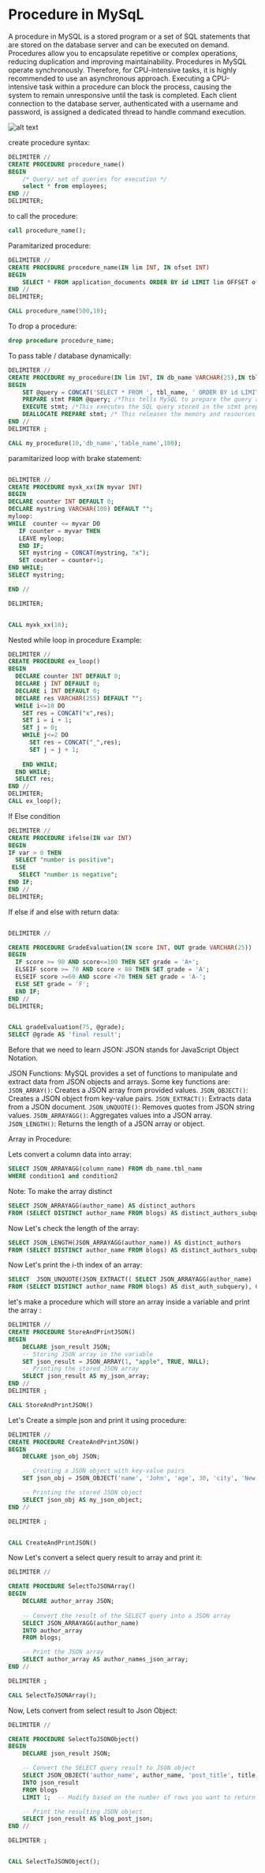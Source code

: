 # Procedure in MySqL

A procedure in MySQL is a stored program or a set of SQL statements that are stored on the database server and can be executed on demand. Procedures allow you to encapsulate repetitive or complex operations, reducing duplication and improving maintainability. Procedures in MySQL operate synchronously. Therefore, for CPU-intensive tasks, it is highly recommended to use an asynchronous approach. Executing a CPU-intensive task within a procedure can block the process, causing the system to remain unresponsive until the task is completed. Each client connection to the database server, authenticated with a username and password, is assigned a dedicated thread to handle command execution.

![alt text](./public/images/image.png)


create procedure syntax:

```sql
DELIMITER //
CREATE PROCEDURE procedure_name()
BEGIN 
    /* Query/ set of queries for execution */
    select * from employees;
END //
DELIMITER;
```

to call the procedure: 

```sql
call procedure_name();
```

Paramitarized procedure:

```sql
DELIMITER //
CREATE PROCEDURE procedure_name(IN lim INT, IN ofset INT)
BEGIN 
    SELECT * FROM application_documents ORDER BY id LIMIT lim OFFSET ofset;
END //
DELIMITER;

CALL procedure_name(500,10);
```

To drop a procedure:

```sql
drop procedure procedure_name;
```



To pass table / database dynamically:

```sql
DELIMITER //
CREATE PROCEDURE my_procedure(IN lim INT, IN db_name VARCHAR(25),IN tbl_name VARCHAR(25), IN ofset INT)
BEGIN 
    SET @query = CONCAT('SELECT * FROM ', tbl_name, ' ORDER BY id LIMIT ', lim, ' OFFSET ', ofset);
    PREPARE stmt FROM @query; /*This tells MySQL to prepare the query and associate it with the stmt identifier.*/
    EXECUTE stmt; /*This executes the SQL query stored in the stmt prepared statement. The query that was constructed dynamically (stored in @query) will now be run by MySQL.*/
    DEALLOCATE PREPARE stmt; /* This releases the memory and resources that were allocated to the prepared statement stmt. After this, the stmt identifier is no longer valid and can no longer be used. */
END //
DELIMITER ;

CALL my_procedure(10,'db_name','table_name',100);

```



paramitarized loop with brake statement:

```sql

DELIMITER //
CREATE PROCEDURE myxk_xx(IN myvar INT)
BEGIN
DECLARE counter INT DEFAULT 0;
DECLARE mystring VARCHAR(100) DEFAULT "";
myloop:
WHILE  counter <= myvar DO
   IF counter = myvar THEN 
   LEAVE myloop; 
   END IF;
   SET mystring = CONCAT(mystring, "x");
   SET counter = counter+1;
END WHILE;
SELECT mystring;

END //

DELIMITER;


CALL myxk_xx(10);


```

Nested while loop in procedure Example:


```sql
DELIMITER //
CREATE PROCEDURE ex_loop()
BEGIN
  DECLARE counter INT DEFAULT 0;
  DECLARE j INT DEFAULT 0;
  DECLARE i INT DEFAULT 0;
  DECLARE res VARCHAR(255) DEFAULT "";  
  WHILE i<=10 DO
    SET res = CONCAT("x",res);
    SET i = i + 1;
    SET j = 0;
    WHILE j<=2 DO
      SET res = CONCAT("_",res);
      SET j = j + 1;
    
    END WHILE;
  END WHILE;
  SELECT res;
END //
DELIMITER;
CALL ex_loop();

```

If Else condition

```sql
DELIMITER //
CREATE PROCEDURE ifelse(IN var INT)
BEGIN
IF var > 0 THEN 
  SELECT "number is positive";
 ELSE 
   SELECT "number is negative";
END IF;
END //
DELIMITER;


```


If else if and else with return data:

```sql

DELIMITER //

CREATE PROCEDURE GradeEvaluation(IN score INT, OUT grade VARCHAR(25))
BEGIN
  IF score >= 90 AND score<=100 THEN SET grade = 'A+';
  ELSEIF score >= 70 AND score < 80 THEN SET grade = 'A';
  ELSEIF score >=60 AND score <70 THEN SET grade = 'A-';
  ELSE SET grade = 'F';
  END IF;
END //
DELIMITER;


CALL gradeEvaluation(75, @grade);
SELECT @grade AS 'final result';

```

Before that we need to learn JSON:
JSON stands for JavaScript Object Notation.

JSON Functions:
MySQL provides a set of functions to manipulate and extract data from JSON objects and arrays. Some key functions are:
`JSON_ARRAY()`: Creates a JSON array from provided values.
`JSON_OBJECT()`: Creates a JSON object from key-value pairs.
`JSON_EXTRACT()`: Extracts data from a JSON document.
`JSON_UNQUOTE()`: Removes quotes from JSON string values.
`JSON_ARRAYAGG()`: Aggregates values into a JSON array.
`JSON_LENGTH()`: Returns the length of a JSON array or object.

Array in Procedure:

Lets convert a column data into array:

```sql
SELECT JSON_ARRAYAGG(column_name) FROM db_name.tbl_name
WHERE condition1 and condition2
```

Note: To make the array distinct

```sql
SELECT JSON_ARRAYAGG(author_name) AS distinct_authors
FROM (SELECT DISTINCT author_name FROM blogs) AS distinct_authors_subquery;
```

Now Let's check the length of the array:

```sql
SELECT JSON_LENGTH(JSON_ARRAYAGG(author_name)) AS distinct_authors
FROM (SELECT DISTINCT author_name FROM blogs) AS distinct_authors_subquery;

```

Now Let's print the i-th index of an array:

```sql
SELECT  JSON_UNQUOTE(JSON_EXTRACT(( SELECT JSON_ARRAYAGG(author_name)
FROM (SELECT DISTINCT author_name FROM blogs) AS dist_auth_subquery), CONCAT('$[',2 ,']'))); /* here 0,1,2 are the array index */

```


let's make a procedure which will store an array inside a variable and print the array :

```sql
DELIMITER //
CREATE PROCEDURE StoreAndPrintJSON()
BEGIN
    DECLARE json_result JSON;
    -- Storing JSON array in the variable
    SET json_result = JSON_ARRAY(1, "apple", TRUE, NULL);
    -- Printing the stored JSON array
    SELECT json_result AS my_json_array;
END //
DELIMITER ;

CALL StoreAndPrintJSON()
```

Let's Create a simple json and print it using procedure:

```sql
DELIMITER //
CREATE PROCEDURE CreateAndPrintJSON()
BEGIN
    DECLARE json_obj JSON;

    -- Creating a JSON object with key-value pairs
    SET json_obj = JSON_OBJECT('name', 'John', 'age', 30, 'city', 'New York');

    -- Printing the stored JSON object
    SELECT json_obj AS my_json_object;
END //

DELIMITER ;


CALL CreateAndPrintJSON()
```

Now Let's convert a select query result to array and print it:

```sql
DELIMITER //

CREATE PROCEDURE SelectToJSONArray()
BEGIN
    DECLARE author_array JSON;
   
    -- Convert the result of the SELECT query into a JSON array
    SELECT JSON_ARRAYAGG(author_name)
    INTO author_array
    FROM blogs;

    -- Print the JSON array
    SELECT author_array AS author_names_json_array;
END //

DELIMITER ;

CALL SelectToJSONArray();

```

Now, Lets convert from select result to Json Object:

```sql
DELIMITER //

CREATE PROCEDURE SelectToJSONObject()
BEGIN
    DECLARE json_result JSON;

    -- Convert the SELECT query result to JSON object
    SELECT JSON_OBJECT('author_name', author_name, 'post_title', title, 'author_photo',author_photo)
    INTO json_result
    FROM blogs
    LIMIT 1;  -- Modify based on the number of rows you want to return

    -- Print the resulting JSON object
    SELECT json_result AS blog_post_json;
END //

DELIMITER ;


CALL SelectToJSONObject();

```